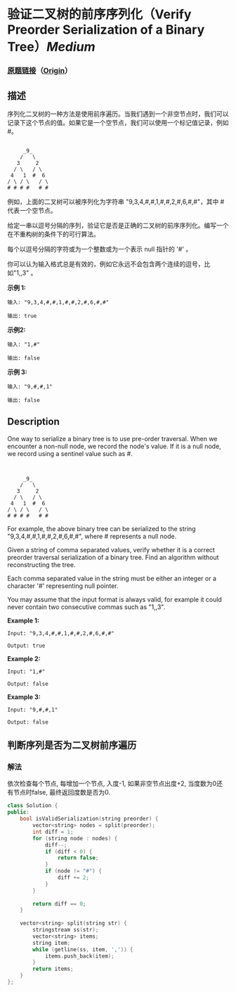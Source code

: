 # 验证二叉树的前序序列化（Verify Preorder Serialization of a Binary Tree）*Medium*
### [原题链接](https://leetcode-cn.com/problems/verify-preorder-serialization-of-a-binary-tree)（[Origin](https://leetcode.com/problems/verify-preorder-serialization-of-a-binary-tree)）
## 描述
序列化二叉树的一种方法是使用前序遍历。当我们遇到一个非空节点时，我们可以记录下这个节点的值。如果它是一个空节点，我们可以使用一个标记值记录，例如 #。
```

     _9_
    /   \
   3     2
  / \   / \
 4   1  #  6
/ \ / \   / \
# # # #   # #
```


例如，上面的二叉树可以被序列化为字符串 "9,3,4,#,#,1,#,#,2,#,6,#,#"，其中 # 代表一个空节点。

给定一串以逗号分隔的序列，验证它是否是正确的二叉树的前序序列化。编写一个在不重构树的条件下的可行算法。

每个以逗号分隔的字符或为一个整数或为一个表示 null 指针的 &#39;#&#39; 。

你可以认为输入格式总是有效的，例如它永远不会包含两个连续的逗号，比如"1,,3" 。

**示例 1:**
```
输入: "9,3,4,#,#,1,#,#,2,#,6,#,#"

输出: true
```

**示例2:**
```
输入: "1,#"

输出: false
```


**示例 3:**
```
输入: "9,#,#,1"

输出: false
```

## Description
One way to serialize a binary tree is to use pre-order traversal. When we encounter a non-null node, we record the node&#39;s value. If it is a null node, we record using a sentinel value such as #.
```


     _9_
    /   \
   3     2
  / \   / \
 4   1  #  6
/ \ / \   / \
# # # #   # #
```


For example, the above binary tree can be serialized to the string "9,3,4,#,#,1,#,#,2,#,6,#,#", where # represents a null node.

Given a string of comma separated values, verify whether it is a correct preorder traversal serialization of a binary tree. Find an algorithm without reconstructing the tree.

Each comma separated value in the string must be either an integer or a character &#39;#&#39; representing null pointer.

You may assume that the input format is always valid, for example it could never contain two consecutive commas such as "1,,3".

**Example 1:**
```
Input: "9,3,4,#,#,1,#,#,2,#,6,#,#"

Output: true
```

**Example 2:**
```
Input: "1,#"

Output: false
```


**Example 3:**
```
Input: "9,#,#,1"

Output: false
```


## 判断序列是否为二叉树前序遍历
### 解法
依次检查每个节点, 每增加一个节点, 入度-1, 如果非空节点出度+2, 当度数为0还有节点时false, 最终返回度数是否为0.
```c++
class Solution {
public:
    bool isValidSerialization(string preorder) {
        vector<string> nodes = split(preorder);
        int diff = 1;
        for (string node : nodes) {
            diff--;
            if (diff < 0) {
                return false;
            }
            if (node != "#") {
                diff += 2;
            }
        }
        
        return diff == 0;
    }
    
    vector<string> split(string str) {
        stringstream ss(str);
        vector<string> items;
        string item;
        while (getline(ss, item, ',')) {
            items.push_back(item);
        }
        return items;
    }
};